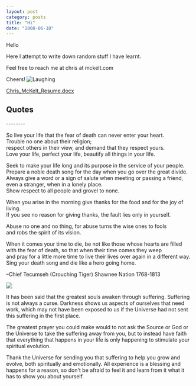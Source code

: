 ```yaml
---
layout: post
category: posts
title: "Hi"
date: "2008-06-10"
---
```


Hello

Here I attempt to write down random stuff I have learnt.

Feel free to reach me at chris at mckelt.com

Cheers! ![Laughing](https://raw.githubusercontent.com/chrismckelt/chrismckelt.github.io/master/_posts/posts/images//smiley-laughing.gif "Laughing")

[Chris\_McKelt\_Resume.docx](/blog/file.axd?file=Chris_McKelt_Resume.docx)

## Quotes

\--------

So live your life that the fear of death can never enter your heart.  
Trouble no one about their religion;  
respect others in their view, and demand that they respect yours.  
Love your life, perfect your life, beautify all things in your life.

Seek to make your life long and its purpose in the service of your people.  
Prepare a noble death song for the day when you go over the great divide.  
Always give a word or a sign of salute when meeting or passing a friend,  
even a stranger, when in a lonely place.  
Show respect to all people and grovel to none.

When you arise in the morning give thanks for the food and for the joy of living.  
If you see no reason for giving thanks, the fault lies only in yourself.

Abuse no one and no thing, for abuse turns the wise ones to fools  
and robs the spirit of its vision.

When it comes your time to die, be not like those whose hearts are filled  
with the fear of death, so that when their time comes they weep  
and pray for a little more time to live their lives over again in a different way.  
Sing your death song and die like a hero going home.

–Chief Tecumseh (Crouching Tiger) Shawnee Nation 1768-1813

![](https://raw.githubusercontent.com/chrismckelt/chrismckelt.github.io/master/_posts/posts/images//316008_244661295674109_1529311426_n.jpg)

It has been said that the greatest souls awaken through suffering. Suffering is not always a curse. Darkness shows us aspects of ourselves that need work, which may not have been exposed to us if the Universe had not sent this suffering in the first place.

The greatest prayer you could make would to not ask the Source or God or the Universe to take the suffering away from you, but to instead have faith that everything that happens in your life is only happening to stimulate your spiritual evolution.

Thank the Universe for sending you that suffering to help you grow and evolve, both spiritually and emotionally. All experience is a blessing and happens for a reason, so don't be afraid to feel it and learn from it what it has to show you about yourself.

[  
](/file.axd?file=Chris_McKelt_Resume.docx)
